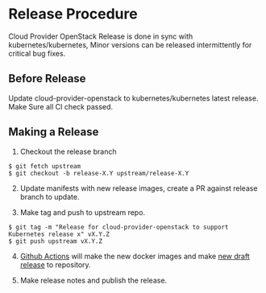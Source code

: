 # Release Procedure

Cloud Provider OpenStack Release is done in sync with kubernetes/kubernetes, Minor versions can be released intermittently for critical bug fixes.

## Before Release

Update cloud-provider-openstack to kubernetes/kubernetes latest release. Make Sure all CI check passed.

## Making a Release

1. Checkout the release branch

```
$ git fetch upstream
$ git checkout -b release-X.Y upstream/release-X.Y
```

2. Update manifests with new release images, create a PR against release branch to update.

3. Make tag and push to upstream repo.

```
$ git tag -m "Release for cloud-provider-openstack to support Kubernetes release x" vX.Y.Z
$ git push upstream vX.Y.Z
```

4. [Github Actions](https://github.com/kubernetes/cloud-provider-openstack/actions/workflows/release-cpo.yaml) will make the new docker images and make [new draft release](https://github.com/kubernetes/cloud-provider-openstack/releases) to repository.

5. Make release notes and publish the release.
